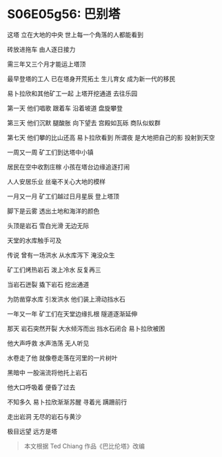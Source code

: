 # S06E05g56: 巴别塔


这塔 立在大地的中央 世上每一个角落的人都能看到

砖放进拖车 由人逐日接力 

需三年又三个月才能运上塔顶

最早登塔的工人 已在塔身开荒拓土 生儿育女 成为新一代的移民


易卜拉欣和其他矿工一起 上塔开挖通道 去往乐园

第一天 他们唱歌 跟着车 沿着坡道 盘旋攀登

第三天 他们沉默 腿酸胀 向下望去 宫殿如瓦砾 商队似蚁群

第七天 他们攀的比山还高 易卜拉欣看到 所谓夜 是大地把自己的影 投射到天空
   
一周又一周 矿工们到达塔中小镇

居民在空中收割庄稼 小孩在塔台边缘追逐打闹

人人安居乐业 丝毫不关心大地的模样

一月又一月 矿工们越过日月星辰 登上塔顶 

脚下是云雾 透出土地和海洋的颜色

头顶是岩石 雪白光滑 无边无际

天堂的水库触手可及


传说 曾有一场洪水 从水库泻下 淹没众生

矿工们烤热岩石 泼上冷水 反复再三

当岩石迸裂 撬下岩石 挖出通道 

为防凿穿水库 引发洪水 他们装上滑动挡水石
 
一年又一年 矿工们在天堂边缘扎根 隧道逐渐延伸

  
那天 岩石突然开裂 大水倾泻而出 挡水石闭合 易卜拉欣被困

他大声呼救 水声浩荡 无人听见

水卷走了他 就像卷走落在河里的一片树叶

黑暗中 一股湍流将他托上岩石

他大口呼吸着 便昏了过去

不知多久 易卜拉欣渐渐苏醒 寻着光 蹒跚前行

走出岩洞 无尽的岩石与黄沙

极目远望 远方是塔


> 本文根据 Ted Chiang 作品《巴比伦塔》改编

